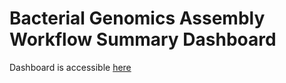 # Bacterial Genomics Assembly Workflow Summary Dashboard

Dashboard is accessible [here](https://assembly-wf-dashboard.onrender.com)
